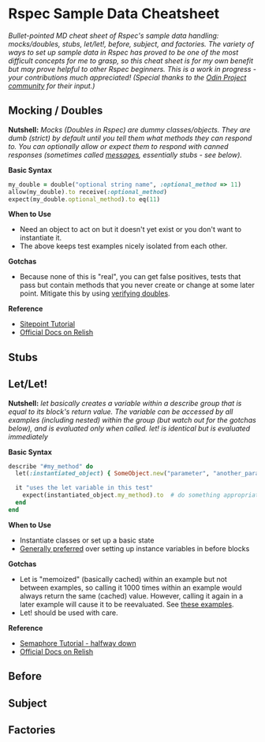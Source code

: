 # Rspec Sample Data Cheatsheet

_Bullet-pointed MD cheat sheet of Rspec's sample data handling: mocks/doubles, stubs, let/let!, before, subject, and factories. The variety of ways to set up sample data in Rspec has proved to be one of the most difficult concepts for me to grasp, so this cheat sheet is for my own benefit but may prove helpful to other Rspec beginners. This is a work in progress - your contributions much appreciated! (Special thanks to the [Odin Project community](http://www.theodinproject.com/) for their input.)_

## Mocking / Doubles
**Nutshell:** 
_Mocks (Doubles in Rspec) are dummy *classes/objects*. They are dumb (strict) by default until you tell them what methods they can respond to. You can optionally *allow* or *expect* them to respond with canned responses (sometimes called [messages](https://relishapp.com/rspec/rspec-mocks/v/3-5/docs/basics/allowing-messages), essentially stubs - see below)._

**Basic Syntax** 
```ruby
my_double = double("optional string name", :optional_method => 11)
allow(my_double).to receive(:optional_method)
expect(my_double.optional_method).to eq(11)
```
**When to Use**
* Need an object to act on but it doesn't yet exist or you don't want to instantiate it.
* The above keeps test examples nicely isolated from each other.

**Gotchas**
* Because none of this is "real", you can get false positives, tests that pass but contain methods that you never create or change at some later point. Mitigate this by using [verifying doubles](https://relishapp.com/rspec/rspec-mocks/v/3-5/docs/verifying-doubles).

**Reference**
* [Sitepoint Tutorial](https://www.tutorialspoint.com/rspec/rspec_test_doubles.htm)
* [Official Docs on Relish](https://relishapp.com/rspec/rspec-mocks/v/3-5/docs/basics) 

## Stubs


## Let/Let!
**Nutshell:** 
_let basically creates a variable within a describe group that is equal to its block's return value. The variable can be accessed by all examples (including nested) within the group (but watch out for the gotchas below), and is evaluated only when called. let! is identical but is evaluated immediately_

**Basic Syntax** 
```ruby
describe "#my_method" do
  let(:instantiated_object) { SomeObject.new("parameter", "another_param") }

  it "uses the let variable in this test"
    expect(instantiated_object.my_method).to  # do something appropriate
  end
end
```
**When to Use**
* Instantiate classes or set up a basic state
* [Generally preferred](http://stackoverflow.com/questions/5359558/when-to-use-rspec-let/5359979#5359979) over setting up instance variables in before blocks

**Gotchas**
* Let is "memoized" (basically cached) within an example but not between examples, so calling it 1000 times within an example would always return the same (cached) value. However, calling it again in a later example will cause it to be reevaluated. See [these examples](https://www.relishapp.com/rspec/rspec-core/v/2-5/docs/helper-methods/let-and-let).
* Let! should be used with care.

**Reference**
* [Semaphore Tutorial - halfway down](https://semaphoreci.com/community/tutorials/rspec-subject-helpers-hooks-and-exception-handling)
* [Official Docs on Relish](https://www.relishapp.com/rspec/rspec-core/v/3-5/docs/helper-methods/let-and-let) 

## Before


## Subject


## Factories






